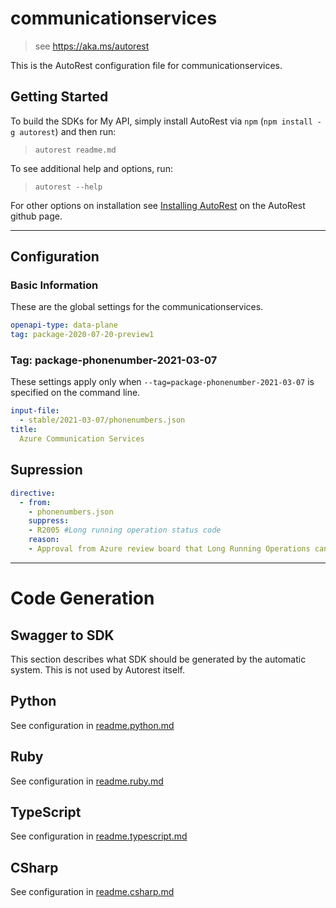 # communicationservices

> see https://aka.ms/autorest

This is the AutoRest configuration file for communicationservices.

## Getting Started

To build the SDKs for My API, simply install AutoRest via `npm` (`npm install -g autorest`) and then run:

> `autorest readme.md`

To see additional help and options, run:

> `autorest --help`

For other options on installation see [Installing AutoRest](https://aka.ms/autorest/install) on the AutoRest github page.

---

## Configuration

### Basic Information

These are the global settings for the communicationservices.

```yaml
openapi-type: data-plane
tag: package-2020-07-20-preview1
```

### Tag: package-phonenumber-2021-03-07

These settings apply only when `--tag=package-phonenumber-2021-03-07` is specified on the command line.

```yaml $(tag) == 'package-phonenumber-2021-03-07'
input-file:
  - stable/2021-03-07/phonenumbers.json
title:
  Azure Communication Services
```

## Supression
``` yaml
directive:
  - from:
    - phonenumbers.json
    suppress:
    - R2005 #Long running operation status code
    reason:
    - Approval from Azure review board that Long Running Operations can return 202s.
```

---

# Code Generation

## Swagger to SDK

This section describes what SDK should be generated by the automatic system.
This is not used by Autorest itself.

## Python

See configuration in [readme.python.md](./readme.python.md)

## Ruby

See configuration in [readme.ruby.md](./readme.ruby.md)

## TypeScript

See configuration in [readme.typescript.md](./readme.typescript.md)

## CSharp

See configuration in [readme.csharp.md](./readme.csharp.md)
